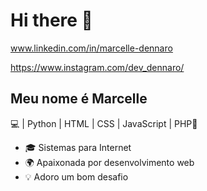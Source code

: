 # Hi there 👋
  

www.linkedin.com/in/marcelle-dennaro


https://www.instagram.com/dev_dennaro/

## Meu nome é Marcelle

💻 | Python | HTML | CSS | JavaScript | PHP🚀  

- 🎓 Sistemas para Internet
- 🌍 Apaixonada por desenvolvimento web
- 💡 Adoro um bom desafio 

